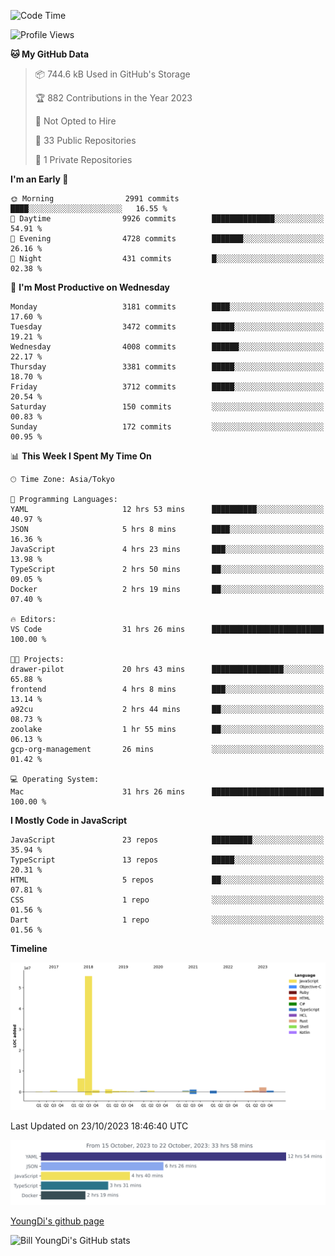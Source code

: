 <!--START_SECTION:waka-->
![Code Time](http://img.shields.io/badge/Code%20Time-63%20hrs%2052%20mins-blue)

![Profile Views](http://img.shields.io/badge/Profile%20Views-1-blue)

**🐱 My GitHub Data** 

> 📦 744.6 kB Used in GitHub's Storage 
 > 
> 🏆 882 Contributions in the Year 2023
 > 
> 🚫 Not Opted to Hire
 > 
> 📜 33 Public Repositories 
 > 
> 🔑 1 Private Repositories 
 > 
**I'm an Early 🐤** 

```text
🌞 Morning                2991 commits        ████░░░░░░░░░░░░░░░░░░░░░   16.55 % 
🌆 Daytime                9926 commits        ██████████████░░░░░░░░░░░   54.91 % 
🌃 Evening                4728 commits        ███████░░░░░░░░░░░░░░░░░░   26.16 % 
🌙 Night                  431 commits         █░░░░░░░░░░░░░░░░░░░░░░░░   02.38 % 
```
📅 **I'm Most Productive on Wednesday** 

```text
Monday                   3181 commits        ████░░░░░░░░░░░░░░░░░░░░░   17.60 % 
Tuesday                  3472 commits        █████░░░░░░░░░░░░░░░░░░░░   19.21 % 
Wednesday                4008 commits        ██████░░░░░░░░░░░░░░░░░░░   22.17 % 
Thursday                 3381 commits        █████░░░░░░░░░░░░░░░░░░░░   18.70 % 
Friday                   3712 commits        █████░░░░░░░░░░░░░░░░░░░░   20.54 % 
Saturday                 150 commits         ░░░░░░░░░░░░░░░░░░░░░░░░░   00.83 % 
Sunday                   172 commits         ░░░░░░░░░░░░░░░░░░░░░░░░░   00.95 % 
```


📊 **This Week I Spent My Time On** 

```text
🕑︎ Time Zone: Asia/Tokyo

💬 Programming Languages: 
YAML                     12 hrs 53 mins      ██████████░░░░░░░░░░░░░░░   40.97 % 
JSON                     5 hrs 8 mins        ████░░░░░░░░░░░░░░░░░░░░░   16.36 % 
JavaScript               4 hrs 23 mins       ███░░░░░░░░░░░░░░░░░░░░░░   13.98 % 
TypeScript               2 hrs 50 mins       ██░░░░░░░░░░░░░░░░░░░░░░░   09.05 % 
Docker                   2 hrs 19 mins       ██░░░░░░░░░░░░░░░░░░░░░░░   07.40 % 

🔥 Editors: 
VS Code                  31 hrs 26 mins      █████████████████████████   100.00 % 

🐱‍💻 Projects: 
drawer-pilot             20 hrs 43 mins      ████████████████░░░░░░░░░   65.88 % 
frontend                 4 hrs 8 mins        ███░░░░░░░░░░░░░░░░░░░░░░   13.14 % 
a92cu                    2 hrs 44 mins       ██░░░░░░░░░░░░░░░░░░░░░░░   08.73 % 
zoolake                  1 hr 55 mins        ██░░░░░░░░░░░░░░░░░░░░░░░   06.13 % 
gcp-org-management       26 mins             ░░░░░░░░░░░░░░░░░░░░░░░░░   01.42 % 

💻 Operating System: 
Mac                      31 hrs 26 mins      █████████████████████████   100.00 % 
```

**I Mostly Code in JavaScript** 

```text
JavaScript               23 repos            █████████░░░░░░░░░░░░░░░░   35.94 % 
TypeScript               13 repos            █████░░░░░░░░░░░░░░░░░░░░   20.31 % 
HTML                     5 repos             ██░░░░░░░░░░░░░░░░░░░░░░░   07.81 % 
CSS                      1 repo              ░░░░░░░░░░░░░░░░░░░░░░░░░   01.56 % 
Dart                     1 repo              ░░░░░░░░░░░░░░░░░░░░░░░░░   01.56 % 
```



**Timeline**

![Lines of Code chart](https://raw.githubusercontent.com/Youngdi/Youngdi/master/assets/bar_graph.png)


 Last Updated on 23/10/2023 18:46:40 UTC
<!--END_SECTION:waka-->

![wakatime](./images/stat.svg)

[YoungDi's github page](https://youngdi.github.io)

![Bill YoungDi's GitHub stats](https://github-readme-stats.vercel.app/api?username=youngdi&count_private=true&show_icons=true)
